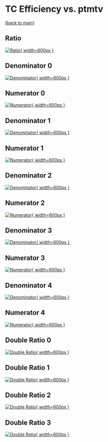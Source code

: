 # TC Efficiency vs. ptmtv

[[back to main](./)]



## Ratio

[![Ratio](../mtv/var/TC_loweta_11_1_eff_ptmtv.png){ width=600px }](../mtv/var/TC_loweta_11_1_eff_ptmtv.pdf)

## Denominator 0

[![Denominator](../mtv/den/TC_loweta_11_1_eff_ptmtv_den0.png){ width=600px }](../mtv/den/TC_loweta_11_1_eff_ptmtv_den0.pdf)

## Numerator 0

[![Numerator](../mtv/num/TC_loweta_11_1_eff_ptmtv_num0.png){ width=600px }](../mtv/num/TC_loweta_11_1_eff_ptmtv_num0.pdf)

## Denominator 1

[![Denominator](../mtv/den/TC_loweta_11_1_eff_ptmtv_den1.png){ width=600px }](../mtv/den/TC_loweta_11_1_eff_ptmtv_den1.pdf)

## Numerator 1

[![Numerator](../mtv/num/TC_loweta_11_1_eff_ptmtv_num1.png){ width=600px }](../mtv/num/TC_loweta_11_1_eff_ptmtv_num1.pdf)

## Denominator 2

[![Denominator](../mtv/den/TC_loweta_11_1_eff_ptmtv_den2.png){ width=600px }](../mtv/den/TC_loweta_11_1_eff_ptmtv_den2.pdf)

## Numerator 2

[![Numerator](../mtv/num/TC_loweta_11_1_eff_ptmtv_num2.png){ width=600px }](../mtv/num/TC_loweta_11_1_eff_ptmtv_num2.pdf)

## Denominator 3

[![Denominator](../mtv/den/TC_loweta_11_1_eff_ptmtv_den3.png){ width=600px }](../mtv/den/TC_loweta_11_1_eff_ptmtv_den3.pdf)

## Numerator 3

[![Numerator](../mtv/num/TC_loweta_11_1_eff_ptmtv_num3.png){ width=600px }](../mtv/num/TC_loweta_11_1_eff_ptmtv_num3.pdf)

## Denominator 4

[![Denominator](../mtv/den/TC_loweta_11_1_eff_ptmtv_den4.png){ width=600px }](../mtv/den/TC_loweta_11_1_eff_ptmtv_den4.pdf)

## Numerator 4

[![Numerator](../mtv/num/TC_loweta_11_1_eff_ptmtv_num4.png){ width=600px }](../mtv/num/TC_loweta_11_1_eff_ptmtv_num4.pdf)

## Double Ratio 0

[![Double Ratio](../mtv/ratio/TC_loweta_11_1_eff_ptmtv_ratio0.png){ width=600px }](../mtv/ratio/TC_loweta_11_1_eff_ptmtv_ratio0.pdf)

## Double Ratio 1

[![Double Ratio](../mtv/ratio/TC_loweta_11_1_eff_ptmtv_ratio1.png){ width=600px }](../mtv/ratio/TC_loweta_11_1_eff_ptmtv_ratio1.pdf)

## Double Ratio 2

[![Double Ratio](../mtv/ratio/TC_loweta_11_1_eff_ptmtv_ratio2.png){ width=600px }](../mtv/ratio/TC_loweta_11_1_eff_ptmtv_ratio2.pdf)

## Double Ratio 3

[![Double Ratio](../mtv/ratio/TC_loweta_11_1_eff_ptmtv_ratio3.png){ width=600px }](../mtv/ratio/TC_loweta_11_1_eff_ptmtv_ratio3.pdf)

